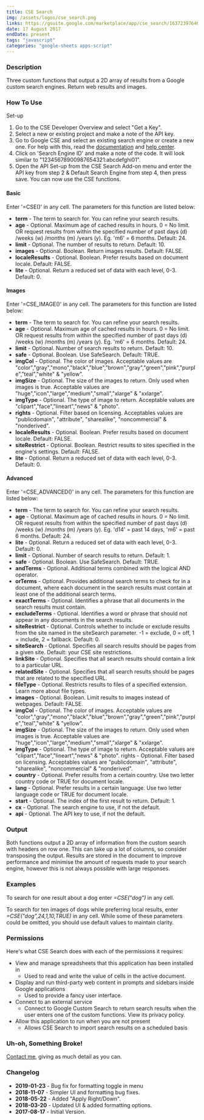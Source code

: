 ```yaml
---
title: CSE Search
img: /assets/logos/cse_search.png
links: https://gsuite.google.com/marketplace/app/cse_search/163723976462
date: 17 August 2017
endDate: present
tags: "javascript"
categories: "google-sheets apps-script"
---
```


### Description

Three custom functions that output a 2D array of results from a Google custom search engines. Return web results and images.

### How To Use
Set-up
1. Go to the CSE Developer Overview and select "Get a Key". 
2. Select a new or existing project and make a note of the API key. 
3. Go to Google CSE and select an existing search engine or create a new one. For help with this, read the [documentation](https://cse.google.com/cse/docs/all) and [help center](https://support.google.com/customsearch).
4. Click on 'Search Engine ID' and make a note of the code. It will look similar to "12345678900987654321:abcdefghi01". 
5. Open the API Set-up from the CSE Search Add-on menu and enter the API key from step 2 & Default Search Engine from step 4, then press save. You can now use the CSE functions.

#### Basic
Enter '=CSE()' in any cell. The parameters for this function are listed below:

* **term** - The term to search for.  You can refine your search results.
* **age** - Optional. Maximum age of cached results in hours. 0 = No limit. OR request results from within the specified number of past days (d) /weeks (w) /months (m) /years (y). Eg. 'm6' = 6 months. Default: 24.
* **limit** - Optional. The number of results to return. Default: 10.
* **images** - Optional. Boolean. Return images results. Default: FALSE.
* **localeResults** - Optional. Boolean. Prefer results based on document locale. Default: FALSE.
* **lite** - Optional. Return a reduced set of data with each level, 0-3. Default: 0.

#### Images
Enter '=CSE_IMAGE()' in any cell. The parameters for this function are listed below:
* **term** - The term to search for. You can refine your search results.
* **age** - Optional. Maximum age of cached results in hours. 0 = No limit. OR request results from within the specified number of past days (d) /weeks (w) /months (m) /years (y). Eg. 'm6' = 6 months. Default: 24.
* **limit** - Optional. Number of search results to return. Default: 10.
* **safe** - Optional.  Boolean. Use SafeSearch. Default: TRUE. 
* **imgCol** - Optional. The color of images. Acceptable values are "color","gray","mono","black","blue","brown","gray","green","pink","purple","teal","white" & "yellow".
* **imgSize** - Optional. The size of the images to return. Only used when images is true. Acceptable values are "huge","icon","large","medium","small","xlarge" & "xxlarge".
* **imgType** - Optional. The type of image to return. Acceptable values are "clipart","face","lineart","news" & "photo".
* **rights** - Optional. Filter based on licensing. Acceptables values are "publicdomain", "attribute", "sharealike", "noncommercial" & "nonderived".
* **localeResults** - Optional. Boolean. Prefer results based on document locale. Default: FALSE.
* **siteRestrict** - Optional. Boolean. Restrict results to sites specified in the engine's settings. Default: FALSE.
* **lite** - Optional. Return a reduced set of data with each level, 0-3. Default: 0.

#### Advanced
Enter '=CSE_ADVANCED()' in any cell. The parameters for this function are listed below:
* **term** - The term to search for. You can refine your search results.
* **age** - Optional. Maximum age of cached results in hours. 0 = No limit. OR request results from within the specified number of past days (d) /weeks (w) /months (m) /years (y). Eg. 'd14' = past 14 days, 'm6' = past 6 months. Default: 24.
* **lite** - Optional. Return a reduced set of data with each level, 0-3. Default: 0.
* **limit** - Optional. Number of search results to return. Default: 1.
* **safe** - Optional.  Boolean. Use SafeSearch. Default: TRUE. ​
* **andTerms** - Optional. Additional terms combined with the logical AND operator.
* **orTerms** - Optional. Provides additional search terms to check for in a document, where each document in the search results must contain at least one of the additional search terms.
* **exactTerms** - Optional. Identifies a phrase that all documents in the search results must contain.
* **excludeTerms** - Optional. Identifies a word or phrase that should not appear in any documents in the search results.
* **siteRestrict** - Optional. Controls whether to include or exclude results from the site named in the siteSearch parameter. -1 = exclude, 0 = off, 1 = include, 2 = fallback. Default: 0.
* **siteSearch** - Optional. Specifies all search results should be pages from a given site. Default: your CSE site restrictions.
* **linkSite** - Optional. Specifies that all search results should contain a link to a particular URL.
* **relatedSite** - Optional. Specifies that all search results should be pages that are related to the specified URL.
* **fileType** - Optional. Restricts results to files of a specified extension. Learn more about file types.
* **images** - Optional. Boolean. Limit results to images instead of webpages. Default: FALSE.
* **imgCol** - Optional. The color of images. Acceptable values are "color","gray","mono","black","blue","brown","gray","green","pink","purple","teal","white" & "yellow".
* **imgSize** - Optional. The size of the images to return. Only used when images is true. Acceptable values are "huge","icon","large","medium","small","xlarge" & "xxlarge".
* **imgType** - Optional. The type of image to return. Acceptable values are "clipart","face","lineart","news" & "photo".
rights - Optional. Filter based on licensing. Acceptables values are "publicdomain", "attribute", "sharealike", "noncommercial" & "nonderived".
* **country** - Optional. Prefer results from a certain country. Use two letter country code or TRUE for document locale.
* **lang** - Optional. Prefer results in a certain language. Use two letter language code or TRUE for document locale.
* **start** - Optional. The index of the first result to return. Default: 1.
* **cx** - Optional. The search engine to use, if not the default.
* **api** - Optional. The API key to use, if not the default.

### Output
Both functions output a 2D array of information from the custom search with headers on row one. This can take up a lot of columns, so consider transposing the output. Results are stored in the document to improve performance and minimise the amount of requests made to your search engine, however this is not always possible with large responses.

### Examples
To search for one result about a dog enter *=CSE("dog")* in any cell.

To search for ten images of dogs while preferring local results, enter *=CSE("dog",24,1,10,TRUE)* in any cell. While some of these parameters could be omitted, you should use default values to maintain clarity.

### Permissions
Here's what CSE Search does with each of the permissions it requires:
* View and manage spreadsheets that this application has been installed in
    * Used to read and write the value of cells in the active document.
* Display and run third-party web content in prompts and sidebars inside Google applications​
    * Used to provide a fancy user interface.
* Connect to an external service
    * Connect to Google Custom Search to return search results when the user enters one of the custom functions. View its privacy policy.
* Allow this application to run when you are not present
    * Allows CSE Search to import search results on a scheduled basis

### Uh-oh, Something Broke!
[Contact me](/#contact), giving as much detail as you can.

### Changelog​

* **2019-01-23** - Bug fix for formatting toggle in menu
* **2018-11-07** - Simpler UI and formatting bug fixes.
* **2018-05-22** - Added "Apply Right/Down".
* **2018-03-20** - Updated UI & added formatting options.
* **2017-08-17** - Initial Version.